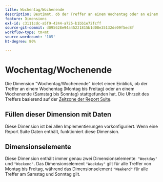 ```yaml
---
title: Wochentag/Wochenende
description: Bestimmt, ob der Treffer an einem Wochentag oder an einem Wochenende stattgefunden hat.
feature: Dimensions
exl-id: c3111cdc-a5f9-4244-a725-b1bb1e72fcff
source-git-commit: d095628e94a45221815b1d08e35132de09f5ed8f
workflow-type: tm+mt
source-wordcount: '105'
ht-degree: 80%

---
```


# Wochentag/Wochenende

Die Dimension &quot;Wochentag/Wochenende&quot;[](overview.md) bietet einen Einblick, ob der Treffer an einem Wochentag (Montag bis Freitag) oder an einem Wochenende (Samstag bis Sonntag) stattgefunden hat. Die Uhrzeit des Treffers basierend auf der [Zeitzone der Report Suite](/help/admin/admin/c-manage-report-suites/c-edit-report-suites/general/general-acct-settings-admin.md).

## Füllen dieser Dimension mit Daten

Diese Dimension ist bei allen Implementierungen vorkonfiguriert. Wenn eine Report Suite Daten enthält, funktioniert diese Dimension.

## Dimensionselemente

Diese Dimension enthält immer genau zwei Dimensionselemente: `"Weekday"` und `"Weekend"`. Das Dimensionselement `"Weekday"` gilt für alle Treffer von Montag bis Freitag, während das Dimensionselement `"Weekend"` für alle Treffer am Samstag und Sonntag gilt.

